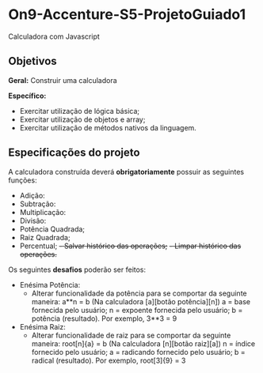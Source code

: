 # On9-Accenture-S5-ProjetoGuiado1

Calculadora com Javascript

## Objetivos

**Geral:** Construir uma calculadora

**Específico:**
- Exercitar utilização de lógica básica;
- Exercitar utilização de objetos e array;
- Exercitar utilização de métodos nativos da linguagem.

## Especificações do projeto

A calculadora construída deverá **obrigatoriamente** possuir as seguintes funções:
- Adição:
- Subtração:
- Multiplicação:
- Divisão:
- Potência Quadrada;
- Raiz Quadrada;
- Percentual;
~~- Salvar histórico das operações;~~
~~- Limpar histórico das operações.~~

Os seguintes **desafios** poderão ser feitos:
- Enésima Potência:
    - Alterar funcionalidade da potência para se comportar da seguinte maneira: a\*\*n = b (Na calculadora \[a\]\[botão potência\]\[n\])
    a = base fornecida pelo usuário;
    n = expoente fornecida pelo usuário;
    b = potência (resultado). 
    Por exemplo, 3\*\*3 = 9
- Enésima Raiz:
     - Alterar funcionalidade de raiz para se comportar da seguinte maneira: root\[n\]{a} = b  (Na calculadora \[n\]\[botão raiz\]\[a\])
    n = índice fornecido pelo usuário;
    a = radicando fornecido pelo usuário;
    b = radical (resultado). 
    Por exemplo, root\[3\]{9} = 3
